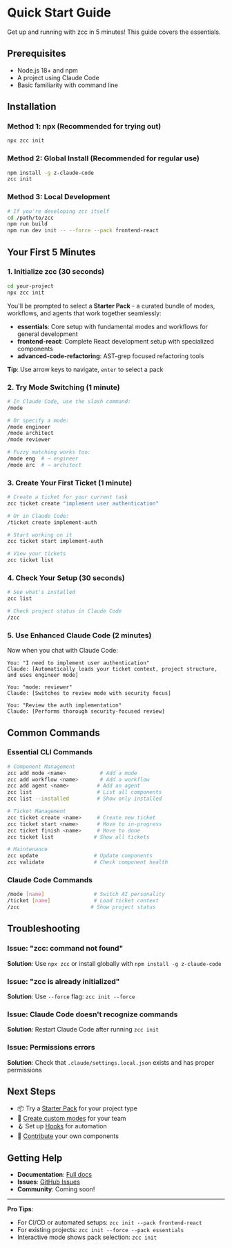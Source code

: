 # Quick Start Guide

Get up and running with zcc in 5 minutes! This guide covers the essentials.

## Prerequisites

- Node.js 18+ and npm
- A project using Claude Code
- Basic familiarity with command line

## Installation

### Method 1: npx (Recommended for trying out)
```bash
npx zcc init
```

### Method 2: Global Install (Recommended for regular use)
```bash
npm install -g z-claude-code
zcc init
```

### Method 3: Local Development
```bash
# If you're developing zcc itself
cd /path/to/zcc
npm run build
npm run dev init -- --force --pack frontend-react
```

## Your First 5 Minutes

### 1. Initialize zcc (30 seconds)
```bash
cd your-project
npx zcc init
```

You'll be prompted to select a **Starter Pack** - a curated bundle of modes, workflows, and agents that work together seamlessly:
- **essentials**: Core setup with fundamental modes and workflows for general development
- **frontend-react**: Complete React development setup with specialized components
- **advanced-code-refactoring**: AST-grep focused refactoring tools

**Tip**: Use arrow keys to navigate, `enter` to select a pack

### 2. Try Mode Switching (1 minute)
```bash
# In Claude Code, use the slash command:
/mode

# Or specify a mode:
/mode engineer
/mode architect
/mode reviewer

# Fuzzy matching works too:
/mode eng  # → engineer
/mode arc  # → architect
```

### 3. Create Your First Ticket (1 minute)
```bash
# Create a ticket for your current task
zcc ticket create "implement user authentication"

# Or in Claude Code:
/ticket create implement-auth

# Start working on it
zcc ticket start implement-auth

# View your tickets
zcc ticket list
```

### 4. Check Your Setup (30 seconds)
```bash
# See what's installed
zcc list

# Check project status in Claude Code
/zcc
```

### 5. Use Enhanced Claude Code (2 minutes)

Now when you chat with Claude Code:

```text
You: "I need to implement user authentication"
Claude: [Automatically loads your ticket context, project structure, and uses engineer mode]

You: "mode: reviewer"
Claude: [Switches to review mode with security focus]

You: "Review the auth implementation"
Claude: [Performs thorough security-focused review]
```

## Common Commands

### Essential CLI Commands
```bash
# Component Management
zcc add mode <name>           # Add a mode
zcc add workflow <name>       # Add a workflow
zcc add agent <name>         # Add an agent
zcc list                     # List all components
zcc list --installed         # Show only installed

# Ticket Management
zcc ticket create <name>     # Create new ticket
zcc ticket start <name>      # Move to in-progress
zcc ticket finish <name>     # Move to done
zcc ticket list             # Show all tickets

# Maintenance
zcc update                  # Update components
zcc validate                # Check component health
```

### Claude Code Commands
```bash
/mode [name]                # Switch AI personality
/ticket [name]              # Load ticket context
/zcc                       # Show project status
```

## Troubleshooting

### Issue: "zcc: command not found"
**Solution**: Use `npx zcc` or install globally with `npm install -g z-claude-code`

### Issue: "zcc is already initialized"
**Solution**: Use `--force` flag: `zcc init --force`

### Issue: Claude Code doesn't recognize commands
**Solution**: Restart Claude Code after running `zcc init`

### Issue: Permissions errors
**Solution**: Check that `.claude/settings.local.json` exists and has proper permissions

## Next Steps

- 📦 Try a [Starter Pack](STARTER_PACKS.md) for your project type
- 🎨 [Create custom modes](CUSTOM_MODES.md) for your team
- 🪝 Set up [Hooks](HOOKS_GUIDE.md) for automation
- 🤝 [Contribute](../CONTRIBUTING.md) your own components

## Getting Help

- **Documentation**: [Full docs](https://github.com/git-on-my-level/zcc#readme)
- **Issues**: [GitHub Issues](https://github.com/git-on-my-level/zcc/issues)
- **Community**: Coming soon!

---

**Pro Tips**: 
- For CI/CD or automated setups: `zcc init --pack frontend-react`
- For existing projects: `zcc init --force --pack essentials` 
- Interactive mode shows pack selection: `zcc init`